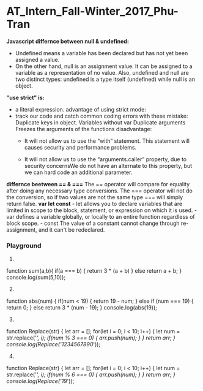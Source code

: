 # AT_Intern_Fall-Winter_2017_Phu-Tran
**Javascript**
**differnce between null & undefined:**

- Undefined means a variable has been declared but has not yet been assigned a value. 
- On the other hand, null is an assignment value. It can be assigned to a variable as a representation of no value.
Also, undefined and null are two distinct types: undefined is a type itself (undefined) while null is an object.

**"use strict" is:**
- a literal expression.
advantage of using strict mode:
- track our code and catch common coding errors with these mistake:
  Duplicate keys in object.
  Variables without var
  Duplicate arguments
  Freezes the arguments of the functions
disadvantage:
  - It will not allow us to use the “with” statement. This statement will causes security and performance problems.

  - It will not allow us to use the “arguments.caller” property, due to security concernsWe do not have an alternate to this property, but we can hard code an additional parameter.

**differnce beetween == & ===**
  The == operator will compare for equality after doing any necessary type conversions. The === operator will not do the conversion, so if two values are not the same type === will simply return false.
**var let const**
    - let allows you to declare variables that are limited in scope to the block, statement, or expression on which it is used. 
    - var defines a variable globally, or locally to an entire function regardless of block scope.
    - const  The value of a constant cannot change through re-assignment, and it can't be redeclared.
### Playground
1. 
function sum(a,b){
  if(a === b) {
    return 3 * (a + b)
  } else 
    return a + b;
  }
console.log(sum(5,10));

2. 
function abs(num) {
  if(num < 19) {
    return 19 - num;
  } else if (num === 19) {
    return 0;
  } else 
    return 3 * (num - 19);
  }
console.log(abs(19));

3. 
function Replace(str) {
  let arr = [];
  for(let i = 0; i < 10; i++) {
    let num = str.replace('*', i);
    if(num % 3 === 0) {
      arr.push(num);
    }
  }
  return arr;
}
console.log(Replace('1234567890*'));

4. 
function Replace(str) {
  let arr = [];
  for(let i = 0; i < 10; i++) {
    let num = str.replace('*', i);
    if(num % 6 === 0) {
      arr.push(num);
    }
  }
  return arr;
}
console.log(Replace('1*9'));